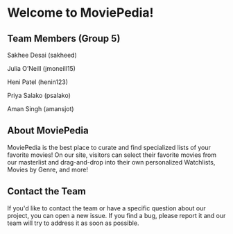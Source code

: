 # Welcome to MoviePedia!


## Team Members (Group 5)

Sakhee Desai (sakheed)

Julia O’Neill (jmoneill15)

Heni Patel (henin123)

Priya Salako (psalako)

Aman Singh (amansjot)

## About MoviePedia

MoviePedia is the best place to curate and find specialized lists of your favorite movies! On our site, visitors can select their favorite movies from our masterlist and drag-and-drop into their own personalized Watchlists, Movies by Genre, and more! 

## Contact the Team

If you'd like to contact the team or have a specific question about our project, you can open a new issue.
If you find a bug, please report it and our team will try to address it as soon as possible.
